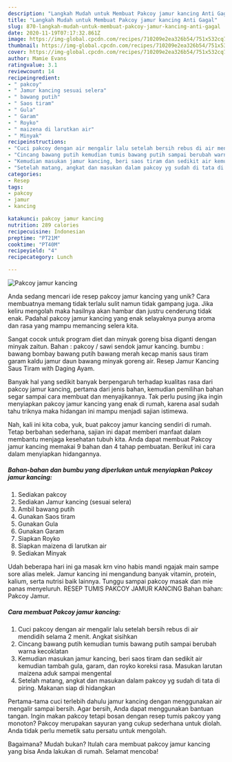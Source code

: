 ```yaml
---
description: "Langkah Mudah untuk Membuat Pakcoy jamur kancing Anti Gagal"
title: "Langkah Mudah untuk Membuat Pakcoy jamur kancing Anti Gagal"
slug: 870-langkah-mudah-untuk-membuat-pakcoy-jamur-kancing-anti-gagal
date: 2020-11-19T07:17:32.861Z
image: https://img-global.cpcdn.com/recipes/710209e2ea326b54/751x532cq70/pakcoy-jamur-kancing-foto-resep-utama.jpg
thumbnail: https://img-global.cpcdn.com/recipes/710209e2ea326b54/751x532cq70/pakcoy-jamur-kancing-foto-resep-utama.jpg
cover: https://img-global.cpcdn.com/recipes/710209e2ea326b54/751x532cq70/pakcoy-jamur-kancing-foto-resep-utama.jpg
author: Mamie Evans
ratingvalue: 3.1
reviewcount: 14
recipeingredient:
- " pakcoy"
- " Jamur kancing sesuai selera"
- " bawang putih"
- " Saos tiram"
- " Gula"
- " Garam"
- " Royko"
- " maizena di larutkan air"
- " Minyak"
recipeinstructions:
- "Cuci pakcoy dengan air mengalir lalu setelah bersih rebus di air mendidih selama 2 menit. Angkat sisihkan"
- "Cincang bawang putih kemudian tumis bawang putih sampai berubah warna kecoklatan"
- "Kemudian masukan jamur kancing, beri saos tiram dan sedikit air kemudian tambah gula, garam, dan royko koreksi rasa. Masukan larutan maizena aduk sampai mengental"
- "Setelah matang, angkat dan masukan dalam pakcoy yg sudah di tata di piring. Makanan siap di hidangkan"
categories:
- Resep
tags:
- pakcoy
- jamur
- kancing

katakunci: pakcoy jamur kancing 
nutrition: 289 calories
recipecuisine: Indonesian
preptime: "PT21M"
cooktime: "PT40M"
recipeyield: "4"
recipecategory: Lunch

---
```



![Pakcoy jamur kancing](https://img-global.cpcdn.com/recipes/710209e2ea326b54/751x532cq70/pakcoy-jamur-kancing-foto-resep-utama.jpg)

Anda sedang mencari ide resep pakcoy jamur kancing yang unik? Cara membuatnya memang tidak terlalu sulit namun tidak gampang juga. Jika keliru mengolah maka hasilnya akan hambar dan justru cenderung tidak enak. Padahal pakcoy jamur kancing yang enak selayaknya punya aroma dan rasa yang mampu memancing selera kita.

Sangat cocok untuk program diet dan minyak goreng bisa diganti dengan minyak zaitun. Bahan : pakcoy / sawi sendok jamur kancing. bumbu : bawang bombay bawang putih bawang merah kecap manis saus tiram garam kaldu jamur daun bawang minyak goreng air. Resep Jamur Kancing Saus Tiram with Daging Ayam.

Banyak hal yang sedikit banyak berpengaruh terhadap kualitas rasa dari pakcoy jamur kancing, pertama dari jenis bahan, kemudian pemilihan bahan segar sampai cara membuat dan menyajikannya. Tak perlu pusing jika ingin menyiapkan pakcoy jamur kancing yang enak di rumah, karena asal sudah tahu triknya maka hidangan ini mampu menjadi sajian istimewa.


Nah, kali ini kita coba, yuk, buat pakcoy jamur kancing sendiri di rumah. Tetap berbahan sederhana, sajian ini dapat memberi manfaat dalam membantu menjaga kesehatan tubuh kita. Anda dapat membuat Pakcoy jamur kancing memakai 9 bahan dan 4 tahap pembuatan. Berikut ini cara dalam menyiapkan hidangannya.

<!--inarticleads1-->

##### Bahan-bahan dan bumbu yang diperlukan untuk menyiapkan Pakcoy jamur kancing:

1. Sediakan  pakcoy
1. Sediakan  Jamur kancing (sesuai selera)
1. Ambil  bawang putih
1. Gunakan  Saos tiram
1. Gunakan  Gula
1. Gunakan  Garam
1. Siapkan  Royko
1. Siapkan  maizena di larutkan air
1. Sediakan  Minyak


Udah beberapa hari ini ga masak krn vino habis mandi ngajak main sampe sore alias melek. Jamur kancing ini mengandung banyak vitamin, protein, kalium, serta nutrisi baik lainnya. Tunggu sampai pakcoy masak dan mie panas menyeluruh. RESEP TUMIS PAKCOY JAMUR KANCING Bahan bahan: Pakcoy Jamur. 

<!--inarticleads2-->

##### Cara membuat Pakcoy jamur kancing:

1. Cuci pakcoy dengan air mengalir lalu setelah bersih rebus di air mendidih selama 2 menit. Angkat sisihkan
1. Cincang bawang putih kemudian tumis bawang putih sampai berubah warna kecoklatan
1. Kemudian masukan jamur kancing, beri saos tiram dan sedikit air kemudian tambah gula, garam, dan royko koreksi rasa. Masukan larutan maizena aduk sampai mengental
1. Setelah matang, angkat dan masukan dalam pakcoy yg sudah di tata di piring. Makanan siap di hidangkan


Pertama-tama cuci terlebih dahulu jamur kancing dengan menggunakan air mengalir sampai bersih. Agar bersih, Anda dapat menggunakan bantuan tangan. Ingin makan pakcoy tetapi bosan dengan resep tumis pakcoy yang monoton? Pakcoy merupakan sayuran yang cukup sederhana untuk diolah. Anda tidak perlu memetik satu persatu untuk mengolah. 

Bagaimana? Mudah bukan? Itulah cara membuat pakcoy jamur kancing yang bisa Anda lakukan di rumah. Selamat mencoba!
